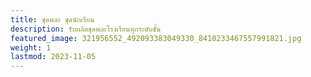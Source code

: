 ```yaml
---
title: ชุดพละ ชุดนักเรียน
description: รับผลิตชุดพละโรงเรียนทุกระดับชั้น
featured_image: 321956552_492093383049330_8410233467557991821.jpg
weight: 1
lastmod: 2023-11-05
---
```

